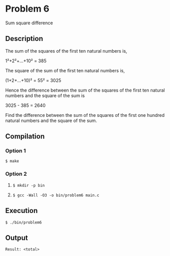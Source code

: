 # Problem 6

Sum square difference

## Description
The sum of the squares of the first ten natural numbers is,

1²+2²+...+10² = 385

The square of the sum of the first ten natural numbers is,

(1+2+...+10)² = 55² = 3025

Hence the difference between the sum of the squares of the first ten natural numbers and the square of the sum is

3025 - 385 = 2640

Find the difference between the sum of the squares of the first one hundred natural numbers and the square of the sum.

## Compilation
### Option 1
`$ make`
### Option 2
1. `$ mkdir -p bin`

2. `$ gcc -Wall -O3 -o bin/problem6 main.c`

## Execution
`$ ./bin/problem6`

## Output
`Result: <total>`
